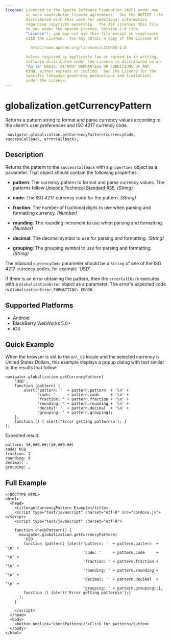 ```yaml
---
license: Licensed to the Apache Software Foundation (ASF) under one
         or more contributor license agreements.  See the NOTICE file
         distributed with this work for additional information
         regarding copyright ownership.  The ASF licenses this file
         to you under the Apache License, Version 2.0 (the
         "License"); you may not use this file except in compliance
         with the License.  You may obtain a copy of the License at

           http://www.apache.org/licenses/LICENSE-2.0

         Unless required by applicable law or agreed to in writing,
         software distributed under the License is distributed on an
         "AS IS" BASIS, WITHOUT WARRANTIES OR CONDITIONS OF ANY
         KIND, either express or implied.  See the License for the
         specific language governing permissions and limitations
         under the License.
---
```


# globalization.getCurrencyPattern

Returns a pattern string to format and parse currency values according
to the client's user preferences and ISO 4217 currency code.

     navigator.globalization.getCurrencyPattern(currencyCode, successCallback, errorCallback);

## Description

Returns the pattern to the `successCallback` with a `properties` object
as a parameter. That object should contain the following properties:

- __pattern__: The currency pattern to format and parse currency values.  The patterns follow [Unicode Technical Standard #35](http://unicode.org/reports/tr35/tr35-4.html). _(String)_

- __code__: The ISO 4217 currency code for the pattern. _(String)_

- __fraction__: The number of fractional digits to use when parsing and formatting currency. _(Number)_

- __rounding__: The rounding increment to use when parsing and formatting. _(Number)_

- __decimal__: The decimal symbol to use for parsing and formatting. _(String)_

- __grouping__: The grouping symbol to use for parsing and formatting. _(String)_

The inbound `currencyCode` parameter should be a `String` of one of
the ISO 4217 currency codes, for example 'USD'.

If there is an error obtaining the pattern, then the `errorCallback`
executes with a `GlobalizationError` object as a parameter. The
error's expected code is `GlobalizationError.FORMATTING\_ERROR`.

## Supported Platforms

- Android
- BlackBerry WebWorks 5.0+
- iOS

## Quick Example

When the browser is set to the `en\_US` locale and the selected
currency is United States Dollars, this example displays a popup
dialog with text similar to the results that follow:

    navigator.globalization.getCurrencyPattern(
        'USD',
        function (pattern) {
            alert('pattern: '  + pattern.pattern  + '\n' +
                  'code: '     + pattern.code     + '\n' +
                  'fraction: ' + pattern.fraction + '\n' +
                  'rounding: ' + pattern.rounding + '\n' +
                  'decimal: '  + pattern.decimal  + '\n' +
                  'grouping: ' + pattern.grouping);
        },
        function () { alert('Error getting pattern\n'); }
    );

Expected result:

    pattern: $#,##0.##;($#,##0.##)
    code: USD
    fraction: 2
    rounding: 0
    decimal: .
    grouping: ,

## Full Example

    <!DOCTYPE HTML>
    <html>
      <head>
        <title>getCurrencyPattern Example</title>
        <script type="text/javascript" charset="utf-8" src="cordova.js"></script>
        <script type="text/javascript" charset="utf-8">

        function checkPattern() {
          navigator.globalization.getCurrencyPattern(
            'USD',
            function (pattern) {alert('pattern: '  + pattern.pattern  + '\n' +
                                      'code: '     + pattern.code     + '\n' +
                                      'fraction: ' + pattern.fraction + '\n' +
                                      'rounding: ' + pattern.rounding + '\n' +
                                      'decimal: '  + pattern.decimal  + '\n' +
                                      'grouping: ' + pattern.grouping);},
            function () {alert('Error getting pattern\n');}
          );
        }

        </script>
      </head>
      <body>
        <button onclick="checkPattern()">Click for pattern</button>
      </body>
    </html>
